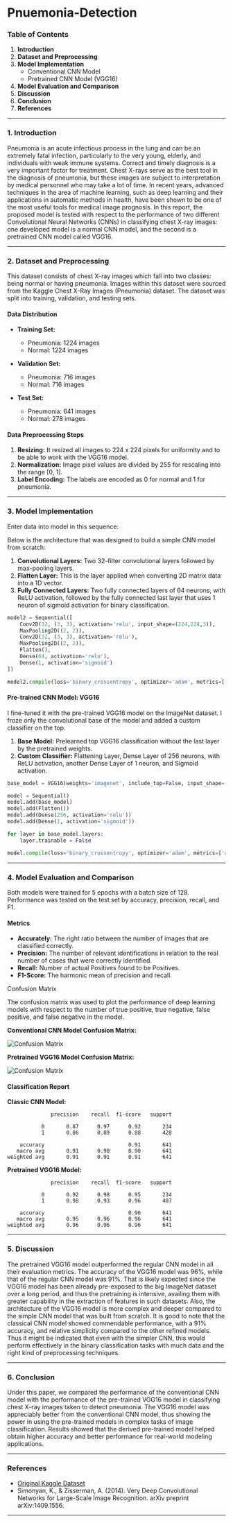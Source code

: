 # Pnuemonia-Detection

### Table of Contents

1. **Introduction**
2. **Dataset and Preprocessing**
3. **Model Implementation**
   - Conventional CNN Model
   - Pretrained CNN Model (VGG16)
4. **Model Evaluation and Comparison**
5. **Discussion**
6. **Conclusion**
7. **References**

---

### 1. Introduction

Pneumonia is an acute infectious process in the lung and can be an extremely fatal infection, particularly to the very young, elderly, and individuals with weak immune systems. Correct and timely diagnosis is a very important factor for treatment. Chest X-rays serve as the best tool in the diagnosis of pneumonia, but these images are subject to interpretation by medical personnel who may take a lot of time. In recent years, advanced techniques in the area of machine learning, such as deep learning and their applications in automatic methods in health, have been shown to be one of the most useful tools for medical image prognosis. In this report, the proposed model is tested with respect to the performance of two different Convolutional Neural Networks (CNNs) in classifying chest X-ray images: one developed model is a normal CNN model, and the second is a pretrained CNN model called VGG16.

---

### 2. Dataset and Preprocessing

This dataset consists of chest X-ray images which fall into two classes: being normal or having pneumonia. Images within this dataset were sourced from the Kaggle Chest X-Ray Images (Pneumonia) dataset. The dataset was split into training, validation, and testing sets.

#### Data Distribution

- **Training Set:**

  - Pneumonia: 1224 images
  - Normal: 1224 images

- **Validation Set:**

  - Pneumonia: 716 images
  - Normal: 716 images

- **Test Set:**
  - Pneumonia: 641 images
  - Normal: 278 images

#### Data Preprocessing Steps

1. **Resizing:** It resized all images to 224 x 224 pixels for uniformity and to be able to work with the VGG16 model.
2. **Normalization:** Image pixel values are divided by 255 for rescaling into the range [0, 1].
3. **Label Encoding:** The labels are encoded as 0 for normal and 1 for pneumonia.

---

### 3. Model Implementation

Enter data into model in this sequence:

Below is the architecture that was designed to build a simple CNN model from scratch:

1. **Convolutional Layers:** Two 32-filter convolutional layers followed by max-pooling layers.
2. **Flatten Layer:** This is the layer applied when converting 2D matrix data into a 1D vector.
3. **Fully Connected Layers:** Two fully connected layers of 64 neurons, with ReLU activation, followed by the fully connected last layer that uses 1 neuron of sigmoid activation for binary classification.

```python
model2 = Sequential([
    Conv2D(32, (3, 3), activation='relu', input_shape=(224,224,3)),
    MaxPooling2D((2, 2)),
    Conv2D(32, (3, 3), activation='relu'),
    MaxPooling2D((2, 2)),
    Flatten(),
    Dense(64, activation='relu'),
    Dense(1, activation='sigmoid')
])

model2.compile(loss='binary_crossentropy', optimizer='adam', metrics=['accuracy'])
```

#### Pre-trained CNN Model: VGG16

I fine-tuned it with the pre-trained VGG16 model on the ImageNet dataset. I froze only the convolutional base of the model and added a custom classifier on the top.

1. **Base Model:** Prelearned top VGG16 classification without the last layer by the pretrained weights.
2. **Custom Classifier:** Flattening Layer, Dense Layer of 256 neurons, with ReLU activation, another Dense Layer of 1 neuron, and Sigmoid activation.

```python
base_model = VGG16(weights='imagenet', include_top=False, input_shape=(224, 224, 3))

model = Sequential()
model.add(base_model)
model.add(Flatten())
model.add(Dense(256, activation='relu'))
model.add(Dense(1, activation='sigmoid'))

for layer in base_model.layers:
    layer.trainable = False

model.compile(loss='binary_crossentropy', optimizer='adam', metrics=['accuracy'])
```

---

### 4. Model Evaluation and Comparison

Both models were trained for 5 epochs with a batch size of 128. Performance was tested on the test set by accuracy, precision, recall, and F1.

#### Metrics

- **Accurately:** The right ratio between the number of images that are classified correctly.
- **Precision:** The number of relevant identifications in relation to the real number of cases that were correctly identified.
- **Recall:** Number of actual Positives found to be Positives.
- **F1-Score:** The harmonic mean of precision and recall.

Confusion Matrix

The confusion matrix was used to plot the performance of deep learning models with respect to the number of true positive, true negative, false positive, and false negative in the model.

**Conventional CNN Model Confusion Matrix:**

![Confusion Matrix](./confusion_matrix_cnn.png)

**Pretrained VGG16 Model Confusion Matrix:**

![Confusion Matrix](./confusion_matrix_pretrained.png)

#### Classification Report

**Classic CNN Model:**

```plaintext
              precision    recall  f1-score   support

           0       0.87      0.97      0.92       234
           1       0.86      0.89      0.88       428

    accuracy                           0.91       641
   macro avg       0.91      0.90      0.90       641
weighted avg       0.91      0.91      0.91       641
```

**Pretrained VGG16 Model:**

```plaintext
              precision    recall  f1-score   support

           0       0.92      0.98      0.95       234
           1       0.98      0.93      0.96       407

    accuracy                           0.96       641
   macro avg       0.95      0.96      0.96       641
weighted avg       0.96      0.96      0.96       641
```

---

### 5. Discussion

The pretrained VGG16 model outperformed the regular CNN model in all their evaluation metrics. The accuracy of the VGG16 model was 96%, while that of the regular CNN model was 91%. That is likely expected since the VGG16 model has been already pre-exposed to the big ImageNet dataset over a long period, and thus the pretraining is intensive, availing them with greater capability in the extraction of features in such datasets. Also, the architecture of the VGG16 model is more complex and deeper compared to the simple CNN model that was built from scratch. It is good to note that the classical CNN model showed commendable performance, with a 91% accuracy, and relative simplicity compared to the other refined models. Thus it might be indicated that even with the simpler CNN, this would perform effectively in the binary classification tasks with much data and the right kind of preprocessing techniques.

---

### 6. Conclusion

Under this paper, we compared the performance of the conventional CNN model with the performance of the pre-trained VGG16 model in classifying chest X-ray images taken to detect pneumonia. The VGG16 model was appreciably better from the conventional CNN model, thus showing the power in using the pre-trained models in complex tasks of image classification. Results showed that the derived pre-trained model helped obtain higher accuracy and better performance for real-world modeling applications.

---

### References

- [Original Kaggle Dataset](https://www.kaggle.com/paultimothymooney/chest-xray-pneumonia)
- Simonyan, K., & Zisserman, A. (2014). Very Deep Convolutional Networks for Large-Scale Image Recognition. arXiv preprint arXiv:1409.1556.

---

